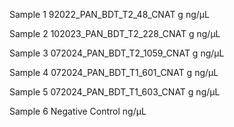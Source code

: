 Sample 1 
92022_PAN_BDT_T2_48_CNAT
g
ng/μL

Sample 2
102023_PAN_BDT_T2_228_CNAT
g
ng/μL

Sample 3
072024_PAN_BDT_T2_1059_CNAT
g
ng/μL

Sample 4
072024_PAN_BDT_T1_601_CNAT
g
ng/μL

Sample 5 
072024_PAN_BDT_T1_603_CNAT
g
ng/μL

Sample 6
Negative Control 
ng/μL

